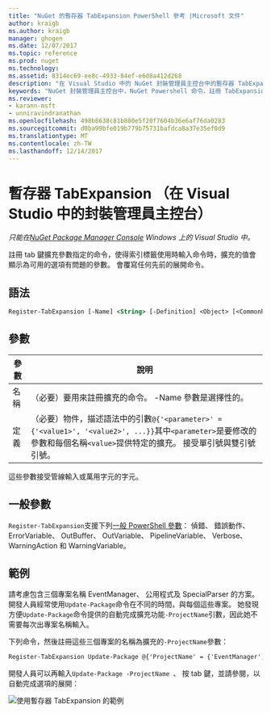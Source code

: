 ```yaml
---
title: "NuGet 的暫存器 TabExpansion PowerShell 參考 |Microsoft 文件"
author: kraigb
ms.author: kraigb
manager: ghogen
ms.date: 12/07/2017
ms.topic: reference
ms.prod: nuget
ms.technology: 
ms.assetid: 8314ec69-ee8c-4933-84ef-e6d8a412d268
description: "在 Visual Studio 中的 NuGet 封裝管理員主控台中的暫存器 TabExpansion PowerShell 命令的參考。"
keywords: "NuGet 封裝管理員主控台中，NuGet Powershell 命令，註冊 TabExpansion NuGet Powershell 參考"
ms.reviewer:
- karann-msft
- unniravindranathan
ms.openlocfilehash: 498b8638c81b800e5f20f7604b36e6af76da0283
ms.sourcegitcommit: d0ba99bfe019b779b75731bafdca8a37e35ef0d9
ms.translationtype: MT
ms.contentlocale: zh-TW
ms.lasthandoff: 12/14/2017
---
```

# <a name="register-tabexpansion-package-manager-console-in-visual-studio"></a>暫存器 TabExpansion （在 Visual Studio 中的封裝管理員主控台）

*只能在[NuGet Package Manager Console](Package-Manager-Console.md) Windows 上的 Visual Studio 中。*

註冊 tab 鍵擴充參數指定的命令，使得索引標籤使用時輸入命令時，擴充的值會顯示為可用的選項有問題的參數。 會覆寫任何先前的展開命令。

## <a name="syntax"></a>語法

```ps
Register-TabExpansion [-Name] <String> [-Definition] <Object> [<CommonParameters>]
```

## <a name="parameters"></a>參數

| 參數 | 說明 |
| --- | --- |
| 名稱 | （必要）要用來註冊擴充的命令。 -Name 參數是選擇性的。 |
| 定義 | （必要）物件，描述語法中的引數`@{'<parameter>' = {'<value1>', '<value2>', ...}}`其中`<parameter>`是要修改的參數和每個名稱`<value>`提供特定的擴充。 接受單引號與雙引號引號。 |

這些參數接受管線輸入或萬用字元的字元。

## <a name="common-parameters"></a>一般參數

`Register-TabExpansion`支援下列[一般 PowerShell 參數](http://go.microsoft.com/fwlink/?LinkID=113216)： 偵錯、 錯誤動作、 ErrorVariable、 OutBuffer、 OutVariable、 PipelineVariable、 Verbose、 WarningAction 和 WarningVariable。

## <a name="examples"></a>範例

請考慮包含三個專案名稱 EventManager、 公用程式及 SpecialParser 的方案。 開發人員經常使用`Update-Package`命令在不同的時間，與每個這些專案。 她發現方便`Update-Package`命令提供的自動完成擴充功能`-ProjectName`引數，因此她不需要每次出專案名稱輸入。 

下列命令，然後註冊這些三個專案的名稱為擴充的`-ProjectName`參數：

```ps
Register-TabExpansion Update-Package @{'ProjectName' = {'EventManager', 'Utilities', 'SpecialParser'}}    
```

開發人員可以再輸入`Update-Package -ProjectName `、 按 tab 鍵，並請參閱，以自動完成選項的展開：

![使用暫存器 TabExpansion 的範例](media/Register-TabExpansion-Example.png)
